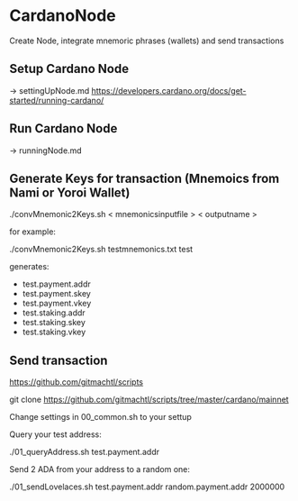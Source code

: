 # CardanoNode
Create Node, integrate mnemoric phrases (wallets) and send transactions


## Setup Cardano Node 
-> settingUpNode.md
https://developers.cardano.org/docs/get-started/running-cardano/

## Run Cardano Node
-> runningNode.md

## Generate Keys for transaction (Mnemoics from Nami or Yoroi Wallet)

./convMnemonic2Keys.sh < mnemonicsinputfile > < outputname >

for example:

  ./convMnemonic2Keys.sh testmnemonics.txt test
  
generates:
  - test.payment.addr
  - test.payment.skey
  - test.payment.vkey
  - test.staking.addr
  - test.staking.skey
  - test.staking.vkey
  
## Send transaction

  https://github.com/gitmachtl/scripts

  git clone https://github.com/gitmachtl/scripts/tree/master/cardano/mainnet
  
Change settings in 00_common.sh to your settup

Query your test address:

  ./01_queryAddress.sh test.payment.addr
  
Send 2 ADA from your address to a random one:
  
  ./01_sendLovelaces.sh test.payment.addr random.payment.addr 2000000


  

  
